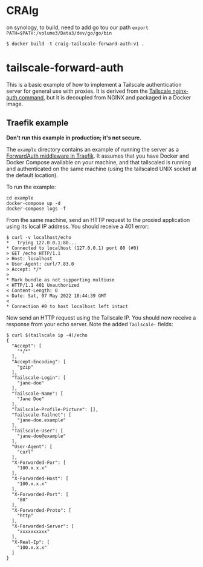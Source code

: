 
# CRAIg
on synology, to build, need to add go tou our path
`export PATH=$PATH:/volume3/Data3/dev/go/go/bin`

```shell
$ docker build -t craig-tailscale-forward-auth:v1 .

```

# tailscale-forward-auth

This is a basic example of how to implement a Tailscale authentication server
for general use with proxies. It is derived from the [Tailscale nginx-auth
command](https://github.com/tailscale/tailscale/blob/741ae9956e674177687062b5499a80db83505076/cmd/nginx-auth/README.md),
but it is decoupled from NGINX and packaged in a Docker image.

## Traefik example

**Don't run this example in production; it's not secure.**

The `example` directory contains an example of running the server as a
[ForwardAuth middleware in
Traefik](https://doc.traefik.io/traefik/middlewares/http/forwardauth/). It
assumes that you have Docker and Docker Compose available on your machine, and
that tailscaled is running and authenticated on the same machine (using the
tailscaled UNIX socket at the default location).

To run the example:

    cd example
    docker-compose up -d
    docker-compose logs -f

From the same machine, send an HTTP request to the proxied application using
its local IP address. You should receive a 401 error:

```
$ curl -v localhost/echo
*   Trying 127.0.0.1:80...
* Connected to localhost (127.0.0.1) port 80 (#0)
> GET /echo HTTP/1.1
> Host: localhost
> User-Agent: curl/7.83.0
> Accept: */*
>
* Mark bundle as not supporting multiuse
< HTTP/1.1 401 Unauthorized
< Content-Length: 0
< Date: Sat, 07 May 2022 18:44:39 GMT
<
* Connection #0 to host localhost left intact
```

Now send an HTTP request using the Tailscale IP. You should now receive
a response from your echo server. Note the added `Tailscale-` fields:

```
$ curl $(tailscale ip -4)/echo
{
  "Accept": [
    "*/*"
  ],
  "Accept-Encoding": [
    "gzip"
  ],
  "Tailscale-Login": [
    "jane-doe"
  ],
  "Tailscale-Name": [
    "Jane Doe"
  ],
  "Tailscale-Profile-Picture": [],
  "Tailscale-Tailnet": [
    "jane-doe.example"
  ],
  "Tailscale-User": [
    "jane-doe@example"
  ],
  "User-Agent": [
    "curl"
  ],
  "X-Forwarded-For": [
    "100.x.x.x"
  ],
  "X-Forwarded-Host": [
    "100.x.x.x"
  ],
  "X-Forwarded-Port": [
    "80"
  ],
  "X-Forwarded-Proto": [
    "http"
  ],
  "X-Forwarded-Server": [
    "xxxxxxxxxx"
  ],
  "X-Real-Ip": [
    "100.x.x.x"
  ]
}
```
